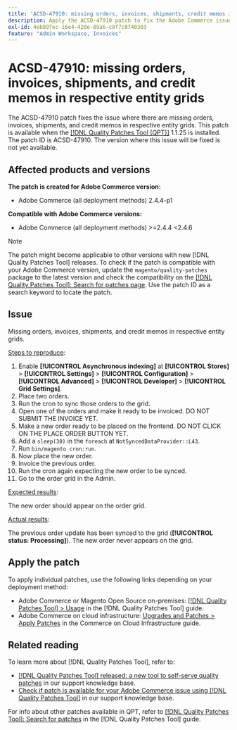 ```yaml
---
title: 'ACSD-47910: missing orders, invoices, shipments, credit memos in respective entity grids'
description: Apply the ACSD-47910 patch to fix the Adobe Commerce issue where there are missing orders, invoices, shipments, and credit memos in respective entity grids.
exl-id: 4eb897ec-16e4-420e-89a6-c8f7c8740303
feature: "Admin Workspace, Invoices"
---
```

# ACSD-47910: missing orders, invoices, shipments, and credit memos in respective entity grids

The ACSD-47910 patch fixes the issue where there are missing orders, invoices, shipments, and credit memos in respective entity grids. This patch is available when the [[!DNL Quality Patches Tool (QPT)]](/help/announcements/adobe-commerce-announcements/magento-quality-patches-released-new-tool-to-self-serve-quality-patches.md) 1.1.25 is installed. The patch ID is ACSD-47910. The version where this issue will be fixed is not yet available.

## Affected products and versions

**The patch is created for Adobe Commerce version:**
* Adobe Commerce (all deployment methods) 2.4.4-p1

**Compatible with Adobe Commerce versions:**
* Adobe Commerce (all deployment methods)  >=2.4.4 <2.4.6

>[!NOTE]
>
>The patch might become applicable to other versions with new [!DNL Quality Patches Tool] releases. To check if the patch is compatible with your Adobe Commerce version, update the `magento/quality-patches` package to the latest version and check the compatibility on the [[!DNL Quality Patches Tool]: Search for patches page](https://experienceleague.adobe.com/tools/commerce-quality-patches/index.html). Use the patch ID as a search keyword to locate the patch.

## Issue

Missing orders, invoices, shipments, and credit memos in respective entity grids.

<u>Steps to reproduce</u>:

1. Enable **[!UICONTROL Asynchronous indexing]** at **[!UICONTROL Stores]** > **[!UICONTROL Settings]** > **[!UICONTROL Configuration]** > **[!UICONTROL Advanced]** > **[!UICONTROL Developer]** > **[!UICONTROL Grid Settings]**.
1. Place two orders.
1. Run the cron to sync those orders to the grid.
1. Open one of the orders and make it ready to be invoiced. DO NOT SUBMIT THE INVOICE YET. 
1. Make a new order ready to be placed on the frontend. DO NOT CLICK ON THE PLACE ORDER BUTTON YET.
1. Add a `sleep(30)` in the `foreach` at `NotSyncedDataProvider::L43`.
1. Run `bin/magento cron:run`.
1. Now place the new order.
1. Invoice the previous order.
1. Run the cron again expecting the new order to be synced.
1. Go to the order grid in the Admin.

<u>Expected results</u>:

The new order should appear on the order grid.

<u>Actual results</u>:

The previous order update has been synced to the grid (**[!UICONTROL status: Processing]**). The new order never appears on the grid.

## Apply the patch

To apply individual patches, use the following links depending on your deployment method:

* Adobe Commerce or Magento Open Source on-premises: [[!DNL Quality Patches Tool] > Usage](https://experienceleague.adobe.com/docs/commerce-operations/tools/quality-patches-tool/usage.html) in the [!DNL Quality Patches Tool] guide.
* Adobe Commerce on cloud infrastructure: [Upgrades and Patches > Apply Patches](https://experienceleague.adobe.com/docs/commerce-cloud-service/user-guide/develop/upgrade/apply-patches.html) in the Commerce on Cloud Infrastructure guide.

## Related reading

To learn more about [!DNL Quality Patches Tool], refer to:

* [[!DNL Quality Patches Tool] released: a new tool to self-serve quality patches](/help/announcements/adobe-commerce-announcements/magento-quality-patches-released-new-tool-to-self-serve-quality-patches.md) in our support knowledge base.
* [Check if patch is available for your Adobe Commerce issue using [!DNL Quality Patches Tool]](/help/support-tools/patches-available-in-qpt-tool/check-patch-for-magento-issue-with-magento-quality-patches.md) in our support knowledge base.

For info about other patches available in QPT, refer to [[!DNL Quality Patches Tool]: Search for patches](https://experienceleague.adobe.com/tools/commerce-quality-patches/index.html) in the [!DNL Quality Patches Tool] guide.
